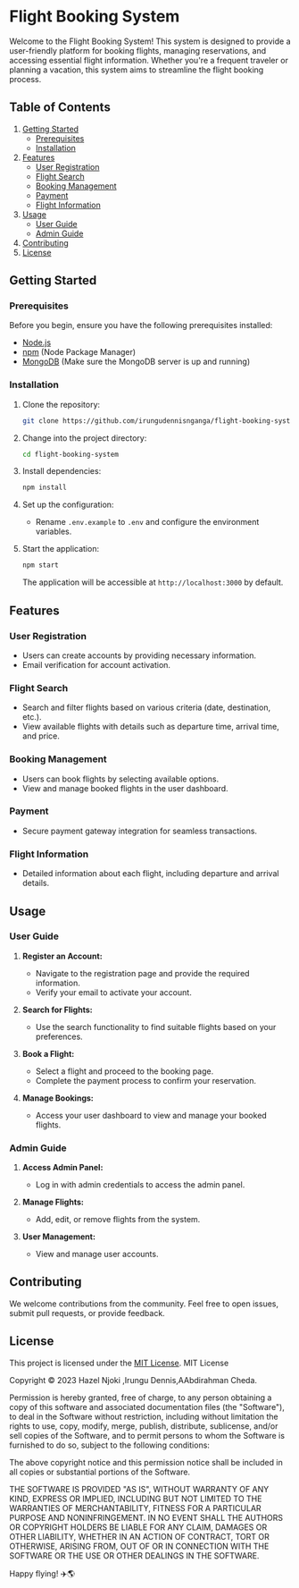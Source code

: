 # Flight Booking System

Welcome to the Flight Booking System! This system is designed to provide a user-friendly platform for booking flights, managing reservations, and accessing essential flight information. Whether you're a frequent traveler or planning a vacation, this system aims to streamline the flight booking process.

## Table of Contents

1. [Getting Started](#getting-started)
   - [Prerequisites](#prerequisites)
   - [Installation](#installation)
2. [Features](#features)
   - [User Registration](#user-registration)
   - [Flight Search](#flight-search)
   - [Booking Management](#booking-management)
   - [Payment](#payment)
   - [Flight Information](#flight-information)
3. [Usage](#usage)
   - [User Guide](#user-guide)
   - [Admin Guide](#admin-guide)
4. [Contributing](#contributing)
5. [License](#license)

## Getting Started

### Prerequisites

Before you begin, ensure you have the following prerequisites installed:

- [Node.js](https://nodejs.org/)
- [npm](https://www.npmjs.com/) (Node Package Manager)
- [MongoDB](https://www.mongodb.com/) (Make sure the MongoDB server is up and running)

### Installation

1. Clone the repository:

   ```bash
   git clone https://github.com/irungudennisnganga/flight-booking-system.git
   ```

2. Change into the project directory:

   ```bash
   cd flight-booking-system
   ```

3. Install dependencies:

   ```bash
   npm install
   ```

4. Set up the configuration:

   - Rename `.env.example` to `.env` and configure the environment variables.

5. Start the application:

   ```bash
   npm start
   ```

   The application will be accessible at `http://localhost:3000` by default.

## Features

### User Registration

- Users can create accounts by providing necessary information.
- Email verification for account activation.

### Flight Search

- Search and filter flights based on various criteria (date, destination, etc.).
- View available flights with details such as departure time, arrival time, and price.

### Booking Management

- Users can book flights by selecting available options.
- View and manage booked flights in the user dashboard.

### Payment

- Secure payment gateway integration for seamless transactions.

### Flight Information

- Detailed information about each flight, including departure and arrival details.

## Usage

### User Guide

1. **Register an Account:**
   - Navigate to the registration page and provide the required information.
   - Verify your email to activate your account.

2. **Search for Flights:**
   - Use the search functionality to find suitable flights based on your preferences.

3. **Book a Flight:**
   - Select a flight and proceed to the booking page.
   - Complete the payment process to confirm your reservation.

4. **Manage Bookings:**
   - Access your user dashboard to view and manage your booked flights.

### Admin Guide

1. **Access Admin Panel:**
   - Log in with admin credentials to access the admin panel.

2. **Manage Flights:**
   - Add, edit, or remove flights from the system.

3. **User Management:**
   - View and manage user accounts.

## Contributing

We welcome contributions from the community. Feel free to open issues, submit pull requests, or provide feedback.

## License

This project is licensed under the [MIT License](LICENSE).
MIT License

Copyright © 2023 Hazel Njoki ,Irungu Dennis,AAbdirahman Cheda.

Permission is hereby granted, free of charge, to any person obtaining a copy of this software and associated documentation files (the "Software"), to deal in the Software without restriction, including without limitation the rights to use, copy, modify, merge, publish, distribute, sublicense, and/or sell copies of the Software, and to permit persons to whom the Software is furnished to do so, subject to the following conditions:

The above copyright notice and this permission notice shall be included in all copies or substantial portions of the Software.

THE SOFTWARE IS PROVIDED "AS IS", WITHOUT WARRANTY OF ANY KIND, EXPRESS OR IMPLIED, INCLUDING BUT NOT LIMITED TO THE WARRANTIES OF MERCHANTABILITY, FITNESS FOR A PARTICULAR PURPOSE AND NONINFRINGEMENT. IN NO EVENT SHALL THE AUTHORS OR COPYRIGHT HOLDERS BE LIABLE FOR ANY CLAIM, DAMAGES OR OTHER LIABILITY, WHETHER IN AN ACTION OF CONTRACT, TORT OR OTHERWISE, ARISING FROM, OUT OF OR IN CONNECTION WITH THE SOFTWARE OR THE USE OR OTHER DEALINGS IN THE SOFTWARE.

Happy flying! ✈️🌎
